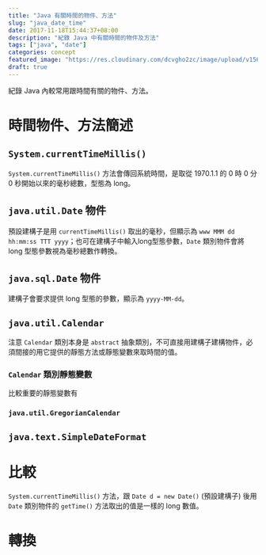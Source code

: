 ```yaml
---
title: "Java 有關時間的物件、方法"
slug: "java_date_time"
date: 2017-11-18T15:44:37+08:00
description: "紀錄 Java 中有關時間的物件及方法"
tags: ["java", "date"]
categories: concept
featured_image: "https://res.cloudinary.com/dcvgho2zc/image/upload/v1568906236/javase-logo_jayzns.png"
draft: true
---
```


紀錄 Java 內較常用跟時間有關的物件、方法。

# 時間物件、方法簡述

## `System.currentTimeMillis()`

`System.currentTimeMillis()` 方法會傳回系統時間，是取從 1970.1.1 的 0 時 0 分 0 秒開始以來的毫秒總數，型態為 long。

## `java.util.Date` 物件

預設建構子是用 `currentTimeMillis()` 取出的毫秒，但顯示為 `www MMM dd hh:mm:ss TTT yyyy`；也可在建構子中輸入long型態參數，`Date` 類別物件會將 long 型態參數視為毫秒總數作轉換。

## `java.sql.Date` 物件

建構子會要求提供 long 型態的參數，顯示為 `yyyy-MM-dd`。

## `java.util.Calendar`

注意 `Calendar` 類別本身是 `abstract` 抽象類別，不可直接用建構子建構物件，必須間接的用它提供的靜態方法或靜態變數來取時間的值。

### `Calendar` 類別靜態變數

比較重要的靜態變數有

### `java.util.GregorianCalendar`

## `java.text.SimpleDateFormat`

# 比較

`System.currentTimeMillis()` 方法，跟 `Date d = new Date()` (預設建構子) 後用 `Date` 類別物件的 `getTime()` 方法取出的值是一樣的 long 數值。

# 轉換